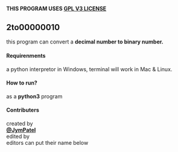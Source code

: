 #### THIS PROGRAM USES [GPL V3 LICENSE](../../LICENSE)

## 2to00000010
this program can convert a **decimal number to binary number.**

#### Requirenments
a python interpretor in Windows, terminal will work in Mac & Linux.

#### How to run?
as a **python3** program

#### Contributers
created by  
[**@JymPatel**](https://github.com/JymPatel)  
edited by  
editors can put their name below  
